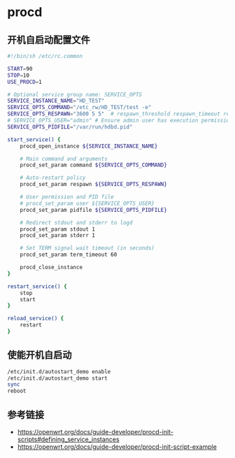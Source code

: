 # procd

## 开机自启动配置文件

```bash
#!/bin/sh /etc/rc.common

START=90
STOP=10
USE_PROCD=1

# Optional service group name: SERVICE_OPTS
SERVICE_INSTANCE_NAME="HD_TEST"
SERVICE_OPTS_COMMAND="/etc_rw/HD_TEST/test -e"
SERVICE_OPTS_RESPAWN="3600 5 5"  # respawn_threshold respawn_timeout respawn_retry
# SERVICE_OPTS_USER="admin" # Ensure admin user has execution permissions
SERVICE_OPTS_PIDFILE="/var/run/hdbd.pid"

start_service() {
    procd_open_instance ${SERVICE_INSTANCE_NAME}

    # Main command and arguments
    procd_set_param command ${SERVICE_OPTS_COMMAND}

    # Auto-restart policy
    procd_set_param respawn ${SERVICE_OPTS_RESPAWN}

    # User permission and PID file
    # procd_set_param user ${SERVICE_OPTS_USER}
    procd_set_param pidfile ${SERVICE_OPTS_PIDFILE}

    # Redirect stdout and stderr to logd
    procd_set_param stdout 1
    procd_set_param stderr 1

    # Set TERM signal wait timeout (in seconds)
    procd_set_param term_timeout 60

    procd_close_instance
}

restart_service() {
    stop
    start
}

reload_service() {
    restart
}
```

## 使能开机自启动

```bash
/etc/init.d/autostart_demo enable
/etc/init.d/autostart_demo start
sync
reboot
```

## 参考链接

- <https://openwrt.org/docs/guide-developer/procd-init-scripts#defining_service_instances>
- <https://openwrt.org/docs/guide-developer/procd-init-script-example>
